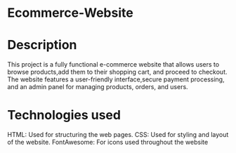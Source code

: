 # Ecommerce-Website
# Description
This project is a fully functional e-commerce website that allows users to browse products,add them to their shopping cart, and proceed to checkout. The website features a user-friendly interface,secure payment processing, and an admin panel for managing products, orders, and users.
# Technologies used
HTML: Used for structuring the web pages.
CSS: Used for styling and layout of the website.
FontAwesome: For icons used throughout the website


